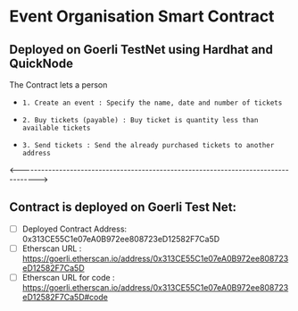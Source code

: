 # Event Organisation Smart Contract
## Deployed on Goerli TestNet using Hardhat and QuickNode
The Contract lets a person 
-     1. Create an event : Specify the name, date and number of tickets
-     2. Buy tickets (payable) : Buy ticket is quantity less than available tickets
-     3. Send tickets : Send the already purchased tickets to another address
<----------------------------------------------------------------------------------->
## Contract is deployed on Goerli Test Net:
- [ ] Deployed Contract Address: 0x313CE55C1e07eA0B972ee808723eD12582F7Ca5D
- [ ] Etherscan URL            : https://goerli.etherscan.io/address/0x313CE55C1e07eA0B972ee808723eD12582F7Ca5D
- [ ] Etherscan URL for code   : https://goerli.etherscan.io/address/0x313CE55C1e07eA0B972ee808723eD12582F7Ca5D#code
